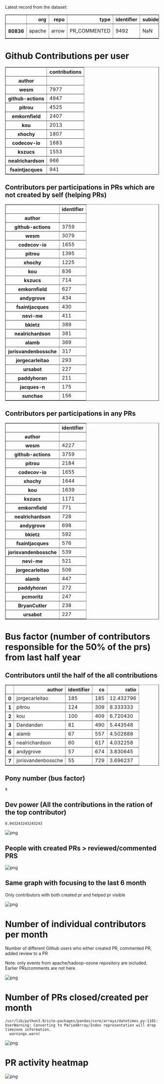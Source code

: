 Latest record from the dataset:




<div>
<table border="1" class="dataframe">
  <thead>
    <tr style="text-align: right;">
      <th></th>
      <th>org</th>
      <th>repo</th>
      <th>type</th>
      <th>identifier</th>
      <th>subidentifier</th>
      <th>date</th>
      <th>author</th>
      <th>owner</th>
      <th>project</th>
    </tr>
  </thead>
  <tbody>
    <tr>
      <th>80836</th>
      <td>apache</td>
      <td>arrow</td>
      <td>PR_COMMENTED</td>
      <td>9492</td>
      <td>NaN</td>
      <td>2021-02-14 07:59:29+00:00</td>
      <td>nevi-me</td>
      <td>jorgecarleitao</td>
      <td>arrow</td>
    </tr>
  </tbody>
</table>
</div>



# Github Contributions per user





<div>
<table border="1" class="dataframe">
  <thead>
    <tr style="text-align: right;">
      <th></th>
      <th>contributions</th>
    </tr>
    <tr>
      <th>author</th>
      <th></th>
    </tr>
  </thead>
  <tbody>
    <tr>
      <th>wesm</th>
      <td>7977</td>
    </tr>
    <tr>
      <th>github-actions</th>
      <td>4947</td>
    </tr>
    <tr>
      <th>pitrou</th>
      <td>4525</td>
    </tr>
    <tr>
      <th>emkornfield</th>
      <td>2407</td>
    </tr>
    <tr>
      <th>kou</th>
      <td>2013</td>
    </tr>
    <tr>
      <th>xhochy</th>
      <td>1807</td>
    </tr>
    <tr>
      <th>codecov-io</th>
      <td>1683</td>
    </tr>
    <tr>
      <th>kszucs</th>
      <td>1553</td>
    </tr>
    <tr>
      <th>nealrichardson</th>
      <td>966</td>
    </tr>
    <tr>
      <th>fsaintjacques</th>
      <td>941</td>
    </tr>
  </tbody>
</table>
</div>



## Contributors per participations in PRs which are not created by self (helping PRs)




<div>
<table border="1" class="dataframe">
  <thead>
    <tr style="text-align: right;">
      <th></th>
      <th>identifier</th>
    </tr>
    <tr>
      <th>author</th>
      <th></th>
    </tr>
  </thead>
  <tbody>
    <tr>
      <th>github-actions</th>
      <td>3759</td>
    </tr>
    <tr>
      <th>wesm</th>
      <td>3079</td>
    </tr>
    <tr>
      <th>codecov-io</th>
      <td>1655</td>
    </tr>
    <tr>
      <th>pitrou</th>
      <td>1395</td>
    </tr>
    <tr>
      <th>xhochy</th>
      <td>1225</td>
    </tr>
    <tr>
      <th>kou</th>
      <td>836</td>
    </tr>
    <tr>
      <th>kszucs</th>
      <td>714</td>
    </tr>
    <tr>
      <th>emkornfield</th>
      <td>627</td>
    </tr>
    <tr>
      <th>andygrove</th>
      <td>434</td>
    </tr>
    <tr>
      <th>fsaintjacques</th>
      <td>430</td>
    </tr>
    <tr>
      <th>nevi-me</th>
      <td>411</td>
    </tr>
    <tr>
      <th>bkietz</th>
      <td>389</td>
    </tr>
    <tr>
      <th>nealrichardson</th>
      <td>381</td>
    </tr>
    <tr>
      <th>alamb</th>
      <td>369</td>
    </tr>
    <tr>
      <th>jorisvandenbossche</th>
      <td>317</td>
    </tr>
    <tr>
      <th>jorgecarleitao</th>
      <td>293</td>
    </tr>
    <tr>
      <th>ursabot</th>
      <td>227</td>
    </tr>
    <tr>
      <th>paddyhoran</th>
      <td>211</td>
    </tr>
    <tr>
      <th>jacques-n</th>
      <td>175</td>
    </tr>
    <tr>
      <th>sunchao</th>
      <td>156</td>
    </tr>
  </tbody>
</table>
</div>



## Contributors per participations in any PRs




<div>
<table border="1" class="dataframe">
  <thead>
    <tr style="text-align: right;">
      <th></th>
      <th>identifier</th>
    </tr>
    <tr>
      <th>author</th>
      <th></th>
    </tr>
  </thead>
  <tbody>
    <tr>
      <th>wesm</th>
      <td>4227</td>
    </tr>
    <tr>
      <th>github-actions</th>
      <td>3759</td>
    </tr>
    <tr>
      <th>pitrou</th>
      <td>2184</td>
    </tr>
    <tr>
      <th>codecov-io</th>
      <td>1655</td>
    </tr>
    <tr>
      <th>xhochy</th>
      <td>1644</td>
    </tr>
    <tr>
      <th>kou</th>
      <td>1639</td>
    </tr>
    <tr>
      <th>kszucs</th>
      <td>1171</td>
    </tr>
    <tr>
      <th>emkornfield</th>
      <td>771</td>
    </tr>
    <tr>
      <th>nealrichardson</th>
      <td>728</td>
    </tr>
    <tr>
      <th>andygrove</th>
      <td>698</td>
    </tr>
    <tr>
      <th>bkietz</th>
      <td>592</td>
    </tr>
    <tr>
      <th>fsaintjacques</th>
      <td>576</td>
    </tr>
    <tr>
      <th>jorisvandenbossche</th>
      <td>539</td>
    </tr>
    <tr>
      <th>nevi-me</th>
      <td>521</td>
    </tr>
    <tr>
      <th>jorgecarleitao</th>
      <td>506</td>
    </tr>
    <tr>
      <th>alamb</th>
      <td>447</td>
    </tr>
    <tr>
      <th>paddyhoran</th>
      <td>272</td>
    </tr>
    <tr>
      <th>pcmoritz</th>
      <td>247</td>
    </tr>
    <tr>
      <th>BryanCutler</th>
      <td>238</td>
    </tr>
    <tr>
      <th>ursabot</th>
      <td>227</td>
    </tr>
  </tbody>
</table>
</div>



# Bus factor (number of contributors responsible for the 50% of the prs) from last half year

## Contributors until the half of the all contributions




<div>
<table border="1" class="dataframe">
  <thead>
    <tr style="text-align: right;">
      <th></th>
      <th>author</th>
      <th>identifier</th>
      <th>cs</th>
      <th>ratio</th>
    </tr>
  </thead>
  <tbody>
    <tr>
      <th>0</th>
      <td>jorgecarleitao</td>
      <td>185</td>
      <td>185</td>
      <td>12.432796</td>
    </tr>
    <tr>
      <th>1</th>
      <td>pitrou</td>
      <td>124</td>
      <td>309</td>
      <td>8.333333</td>
    </tr>
    <tr>
      <th>2</th>
      <td>kou</td>
      <td>100</td>
      <td>409</td>
      <td>6.720430</td>
    </tr>
    <tr>
      <th>3</th>
      <td>Dandandan</td>
      <td>81</td>
      <td>490</td>
      <td>5.443548</td>
    </tr>
    <tr>
      <th>4</th>
      <td>alamb</td>
      <td>67</td>
      <td>557</td>
      <td>4.502688</td>
    </tr>
    <tr>
      <th>5</th>
      <td>nealrichardson</td>
      <td>60</td>
      <td>617</td>
      <td>4.032258</td>
    </tr>
    <tr>
      <th>6</th>
      <td>andygrove</td>
      <td>57</td>
      <td>674</td>
      <td>3.830645</td>
    </tr>
    <tr>
      <th>7</th>
      <td>jorisvandenbossche</td>
      <td>55</td>
      <td>729</td>
      <td>3.696237</td>
    </tr>
  </tbody>
</table>
</div>



## Pony number (bus factor)




    9



## Dev power (All the contributions in the ration of the top contributor)




    8.043243243243243




    
![png](github-contributions_files/github-contributions_18_0.png)
    


## People with created PRs > reviewed/commented PRS


    
![png](github-contributions_files/github-contributions_21_0.png)
    


## Same graph with focusing to the last 6 month

Only contributors with both created pr and helped pr visible


    
![png](github-contributions_files/github-contributions_25_0.png)
    


# Number of individual contributors per month

Number of different Github users who either created PR, commented PR, added review to a PR

Note: only events from apache/hadoop-ozone repository are included. Earlier PRs/comments are not here.


    
![png](github-contributions_files/github-contributions_28_0.png)
    


# Number of PRs closed/created per month

    /usr/lib/python3.9/site-packages/pandas/core/arrays/datetimes.py:1101: UserWarning: Converting to PeriodArray/Index representation will drop timezone information.
      warnings.warn(



    
![png](github-contributions_files/github-contributions_31_0.png)
    


# PR activity heatmap


    
![png](github-contributions_files/github-contributions_34_0.png)
    

